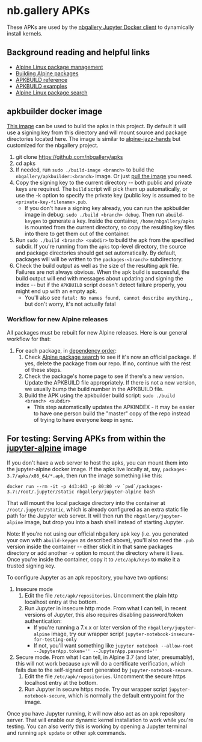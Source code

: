 # nb.gallery APKs 

These APKs are used by the [nbgallery Jupyter Docker client](https://github.com/nbgallery/jupyter-docker) to dynamically install kernels. 

## Background reading and helpful links

 * [Alpine Linux package management](https://wiki.alpinelinux.org/wiki/Alpine_Linux_package_management)
 * [Building Alpine packages](http://wiki.alpinelinux.org/wiki/Creating_an_Alpine_package)
 * [APKBUILD reference](https://wiki.alpinelinux.org/wiki/APKBUILD_Reference)
 * [APKBUILD examples](https://wiki.alpinelinux.org/wiki/APKBUILD_examples)
 * [Alpine Linux package search](https://pkgs.alpinelinux.org/packages)
 
## apkbuilder docker image

[This image](https://hub.docker.com/r/nbgallery/apkbuilder/) can be used to build the apks in this project.  By default it will use a signing key from this directory and will mount source and package directories located here.  The image is similar to [alpine-jazz-hands](https://github.com/madedotcom/alpine-jazz-hands) but customized for the nbgallery project.

1. git clone https://github.com/nbgallery/apks
2. cd apks
3. If needed, run `sudo ./build-image <branch>` to build the `nbgallery/apkbuilder:<branch>` image.  Or just [pull the image](https://hub.docker.com/r/nbgallery/apkbuilder/) you need.
4. Copy the signing key to the current directory -- both public and private keys are required.  The `build` script will pick them up automatically, or use the -k option to specify the private key (public key is assumed to be `<private-key-filename>.pub`.
   * If you don't have a signing key already, you can run the apkbuilder image in debug: `sudo ./build <branch> debug`.  Then run `abuild-keygen` to generate a key.  Inside the container, `/home/nbgallery/apks` is mounted from the current directory, so copy the resulting key files into there to get them out of the container.
5. Run `sudo ./build <branch> <subdir>` to build the apk from the specified subdir.  If you're running from the `apks` top-level directory, the source and package directories should get set automatically.  By default, packages will will be written to the `packages-<branch>` subdirectory.
6. Check the build output as well as the size of the resulting apk file.  Failures are not always obvious.  When the apk build is successful, the build output will end with messages about updating and signing the index -- but if the `APKBUILD` script doesn't detect failure properly, you might end up with an empty apk.
   * You'll also see `fatal: No names found, cannot describe anything.`, but don't worry, it's not actually fatal

### Workflow for new Alpine releases

All packages must be rebuilt for new Alpine releases.  Here is our general workflow for that:

1. For each package, in [dependency order](dependencies.md):
   1. Check [Alpine package search](https://pkgs.alpinelinux.org/packages) to see if it's now an official package.  If yes, delete the package from our repo.  If no, continue with the rest of these steps.
   2. Check the package's home page to see if there's a new version.  Update the APKBUILD file appropriately.  If there is not a new version, we usually bump the build number in the APKBUILD file.
   3. Build the APK using the apkbuilder build script: `sudo ./build <branch> <subdir>`
      * This step automatically updates the APKINDEX - it may be easier to have one person build the "master" copy of the repo instead of trying to have everyone keep in sync.
    
## For testing: Serving APKs from within the [jupyter-alpine](https://github.com/nbgallery/jupyter-docker) image

If you don't have a web server to host the apks, you can mount them into the jupyter-alpine docker image.  If the apks live locally at, say, `packages-3.7/apks/x86_64/*.apk`, then run the image something like this:

```
docker run --rm -it -p 443:443 -p 80:80 -v `pwd`/packages-3.7:/root/.jupyter/static nbgallery/jupyter-alpine bash
```

That will mount the local package directory into the container at `/root/.jupyter/static`, which is already configured as an extra static file path for the Jupyter web server.  It will then run the `nbgallery/jupyter-alpine` image, but drop you into a bash shell instead of starting Jupyter.

Note: If you're not using our official nbgallery apk key (i.e. you generated your own with `abuild-keygen` as described above), you'll also need the `.pub` version inside the container -- either stick it in that same packages directory or add another `-v` option to mount the directory where it lives.  Once you're inside the container, copy it to `/etc/apk/keys` to make it a trusted signing key.

To configure Jupyter as an apk repository, you have two options:

1. Insecure mode
   1. Edit the file `/etc/apk/repositories`.  Uncomment the plain http localhost entry at the bottom.
   2. Run Jupyter in insecure http mode.  From what I can tell, in recent versions of Jupyter, this also requires disabling password/token authentication:
      * If you're running a 7.x.x or later version of the `nbgallery/jupyter-alpine` image, try our wrapper script `jupyter-notebook-insecure-for-testing-only`
      * If not, you'll want something like `jupyter notebook --allow-root --JupyterApp.token='' --JupyterApp.password=''`
2. Secure mode.  From what I can tell, in Alpine 3.7 (and later, presumably), this will not work because `apk` will do a certificate verification, which fails due to the self-signed cert generated by `jupyter-notebook-secure`.
   1. Edit the file `/etc/apk/repositories`.  Uncomment the secure https localhost entry at the bottom.
   2. Run Jupyter in secure https mode.  Try our wrapper script `jupyter-notebook-secure`, which is normally the default entrypoint for the image.

Once you have Jupyter running, it will now also act as an apk repository server.  That will enable our dynamic kernel installation to work while you're testing.  You can also verify this is working by opening a Jupyter terminal and running `apk update` or other `apk` commands.
